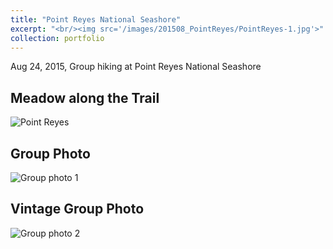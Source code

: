 ```yaml
---
title: "Point Reyes National Seashore"
excerpt: "<br/><img src='/images/201508_PointReyes/PointReyes-1.jpg'>"
collection: portfolio
---
```


Aug 24, 2015, Group hiking at Point Reyes National Seashore

## Meadow along the Trail
![Point Reyes](/images/201508_PointReyes/PointReyes-1.jpg)

## Group Photo 
![Group photo 1](/images/201508_PointReyes/PointReyes-2.jpg)

## Vintage Group Photo 
![Group photo 2](/images/201508_PointReyes/PointReyes-3.jpg)
